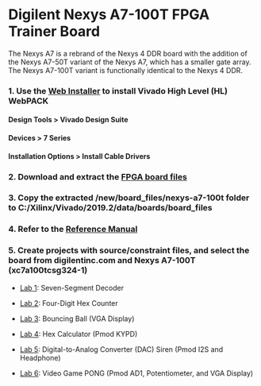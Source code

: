 # Digilent Nexys A7-100T FPGA Trainer Board

The Nexys A7 is a rebrand of the Nexys 4 DDR board with the addition of the Nexys A7-50T variant of the
Nexys A7, which has a smaller gate array. The Nexys A7-100T variant is functionally identical to the Nexys 4 DDR.

### 1. Use the [Web Installer](https://www.xilinx.com/support/download.html) to install Vivado High Level (HL) WebPACK 

#### Design Tools > Vivado Design Suite

#### Devices > 7 Series

#### Installation Options > Install Cable Drivers

### 2. Download and extract the [FPGA board files](https://github.com/Digilent/vivado-boards/archive/master.zip)

### 3. Copy the extracted /new/board_files/nexys-a7-100t folder to C:/Xilinx/Vivado/2019.2/data/boards/board_files

### 4. Refer to the [Reference Manual](https://reference.digilentinc.com/reference/programmable-logic/nexys-a7/start)

### 5. Create projects with source/constraint files, and select the board from digilentinc.com and Nexys A7-100T (xc7a100tcsg324-1)

* [Lab 1](https://github.com/kevinwlu/dsd/tree/master/Nexys-A7/Lab-1): Seven-Segment Decoder

* [Lab 2](https://github.com/kevinwlu/dsd/tree/master/Nexys-A7/Lab-2): Four-Digit Hex Counter

* [Lab 3](https://github.com/kevinwlu/dsd/tree/master/Nexys-A7/Lab-3): Bouncing Ball (VGA Display)

* [Lab 4](https://github.com/kevinwlu/dsd/tree/master/Nexys-A7/Lab-4): Hex Calculator (Pmod KYPD)

* [Lab 5](https://github.com/kevinwlu/dsd/tree/master/Nexys-A7/Lab-5): Digital-to-Analog Converter (DAC) Siren 
(Pmod I2S and Headphone)

* [Lab 6](https://github.com/kevinwlu/dsd/tree/master/Nexys-A7/Lab-6): Video Game PONG (Pmod AD1, Potentiometer, 
and VGA Display)
